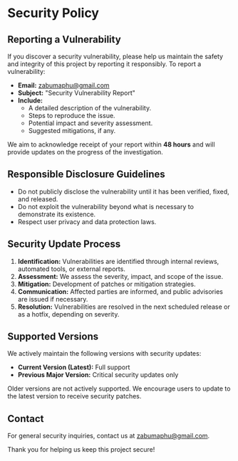 # Security Policy

## Reporting a Vulnerability

If you discover a security vulnerability, please help us maintain the safety and integrity of this project by reporting it responsibly. To report a vulnerability:

- **Email:** [zabumaphu@gmail.com](mailto:zabumaphu@gmail.com)
- **Subject:** "Security Vulnerability Report"
- **Include:** 
  - A detailed description of the vulnerability.
  - Steps to reproduce the issue.
  - Potential impact and severity assessment.
  - Suggested mitigations, if any.

We aim to acknowledge receipt of your report within **48 hours** and will provide updates on the progress of the investigation.

## Responsible Disclosure Guidelines

- Do not publicly disclose the vulnerability until it has been verified, fixed, and released.
- Do not exploit the vulnerability beyond what is necessary to demonstrate its existence.
- Respect user privacy and data protection laws.

## Security Update Process

1. **Identification:** Vulnerabilities are identified through internal reviews, automated tools, or external reports.
2. **Assessment:** We assess the severity, impact, and scope of the issue.
3. **Mitigation:** Development of patches or mitigation strategies.
4. **Communication:** Affected parties are informed, and public advisories are issued if necessary.
5. **Resolution:** Vulnerabilities are resolved in the next scheduled release or as a hotfix, depending on severity.

## Supported Versions

We actively maintain the following versions with security updates:

- **Current Version (Latest):** Full support
- **Previous Major Version:** Critical security updates only

Older versions are not actively supported. We encourage users to update to the latest version to receive security patches.

## Contact

For general security inquiries, contact us at [zabumaphu@gmail.com](mailto:zabumaphu@gmail.com).

Thank you for helping us keep this project secure!

